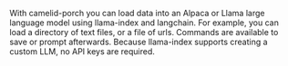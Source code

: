 With camelid-porch you can load data into an Alpaca or Llama large language model using llama-index and langchain. For example, you can load a directory of text files, or a file of urls.  Commands are available to save or prompt afterwards. Because llama-index supports creating a custom LLM, no API keys are required.
